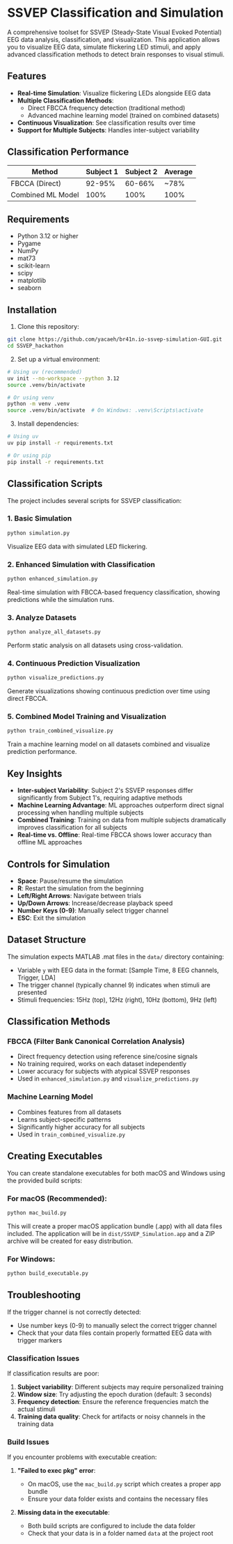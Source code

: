 # SSVEP Classification and Simulation

A comprehensive toolset for SSVEP (Steady-State Visual Evoked Potential) EEG data analysis, classification, and visualization. This application allows you to visualize EEG data, simulate flickering LED stimuli, and apply advanced classification methods to detect brain responses to visual stimuli.

## Features

- **Real-time Simulation**: Visualize flickering LEDs alongside EEG data
- **Multiple Classification Methods**:
  - Direct FBCCA frequency detection (traditional method)
  - Advanced machine learning model (trained on combined datasets)
- **Continuous Visualization**: See classification results over time
- **Support for Multiple Subjects**: Handles inter-subject variability

## Classification Performance

| Method            | Subject 1 | Subject 2 | Average |
| ----------------- | --------- | --------- | ------- |
| FBCCA (Direct)    | 92-95%    | 60-66%    | ~78%    |
| Combined ML Model | 100%      | 100%      | 100%    |

## Requirements

- Python 3.12 or higher
- Pygame
- NumPy
- mat73
- scikit-learn
- scipy
- matplotlib
- seaborn

## Installation

1. Clone this repository:

```bash
git clone https://github.com/yacaeh/br41n.io-ssvep-simulation-GUI.git
cd SSVEP_hackathon
```

2. Set up a virtual environment:

```bash
# Using uv (recommended)
uv init --no-workspace --python 3.12
source .venv/bin/activate

# Or using venv
python -m venv .venv
source .venv/bin/activate  # On Windows: .venv\Scripts\activate
```

3. Install dependencies:

```bash
# Using uv
uv pip install -r requirements.txt

# Or using pip
pip install -r requirements.txt
```

## Classification Scripts

The project includes several scripts for SSVEP classification:

### 1. Basic Simulation

```bash
python simulation.py
```

Visualize EEG data with simulated LED flickering.

### 2. Enhanced Simulation with Classification

```bash
python enhanced_simulation.py
```

Real-time simulation with FBCCA-based frequency classification, showing predictions while the simulation runs.

### 3. Analyze Datasets

```bash
python analyze_all_datasets.py
```

Perform static analysis on all datasets using cross-validation.

### 4. Continuous Prediction Visualization

```bash
python visualize_predictions.py
```

Generate visualizations showing continuous prediction over time using direct FBCCA.

### 5. Combined Model Training and Visualization

```bash
python train_combined_visualize.py
```

Train a machine learning model on all datasets combined and visualize prediction performance.

## Key Insights

- **Inter-subject Variability**: Subject 2's SSVEP responses differ significantly from Subject 1's, requiring adaptive methods
- **Machine Learning Advantage**: ML approaches outperform direct signal processing when handling multiple subjects
- **Combined Training**: Training on data from multiple subjects dramatically improves classification for all subjects
- **Real-time vs. Offline**: Real-time FBCCA shows lower accuracy than offline ML approaches

## Controls for Simulation

- **Space**: Pause/resume the simulation
- **R**: Restart the simulation from the beginning
- **Left/Right Arrows**: Navigate between trials
- **Up/Down Arrows**: Increase/decrease playback speed
- **Number Keys (0-9)**: Manually select trigger channel
- **ESC**: Exit the simulation

## Dataset Structure

The simulation expects MATLAB .mat files in the `data/` directory containing:

- Variable `y` with EEG data in the format: [Sample Time, 8 EEG channels, Trigger, LDA]
- The trigger channel (typically channel 9) indicates when stimuli are presented
- Stimuli frequencies: 15Hz (top), 12Hz (right), 10Hz (bottom), 9Hz (left)

## Classification Methods

### FBCCA (Filter Bank Canonical Correlation Analysis)

- Direct frequency detection using reference sine/cosine signals
- No training required, works on each dataset independently
- Lower accuracy for subjects with atypical SSVEP responses
- Used in `enhanced_simulation.py` and `visualize_predictions.py`

### Machine Learning Model

- Combines features from all datasets
- Learns subject-specific patterns
- Significantly higher accuracy for all subjects
- Used in `train_combined_visualize.py`

## Creating Executables

You can create standalone executables for both macOS and Windows using the provided build scripts:

### For macOS (Recommended):

```bash
python mac_build.py
```

This will create a proper macOS application bundle (.app) with all data files included.
The application will be in `dist/SSVEP_Simulation.app` and a ZIP archive will be created for easy distribution.

### For Windows:

```bash
python build_executable.py
```

## Troubleshooting

If the trigger channel is not correctly detected:

- Use number keys (0-9) to manually select the correct trigger channel
- Check that your data files contain properly formatted EEG data with trigger markers

### Classification Issues

If classification results are poor:

1. **Subject variability**: Different subjects may require personalized training
2. **Window size**: Try adjusting the epoch duration (default: 3 seconds)
3. **Frequency detection**: Ensure the reference frequencies match the actual stimuli
4. **Training data quality**: Check for artifacts or noisy channels in the training data

### Build Issues

If you encounter problems with executable creation:

1. **"Failed to exec pkg" error**:

   - On macOS, use the `mac_build.py` script which creates a proper app bundle
   - Ensure your data folder exists and contains the necessary files

2. **Missing data in the executable**:
   - Both build scripts are configured to include the data folder
   - Check that your data is in a folder named `data` at the project root
